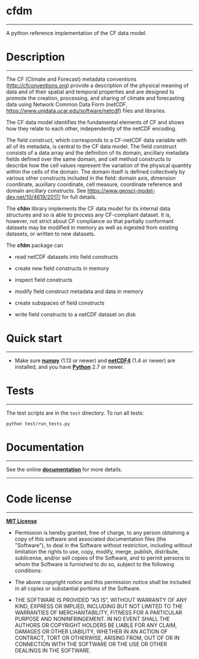 cfdm
====

----------------------------------------------------------------------

A python reference implementation of the CF data model.

Description
===========

----------------------------------------------------------------------

The CF (Climate and Forecast) metadata conventions (http://cfconventions.org) provide a description of the physical
meaning of data and of their spatial and temporal properties and are designed to promote the creation, processing, and sharing of climate
and forecasting data using Network Common Data Form (netCDF, https://www.unidata.ucar.edu/software/netcdf) files and libraries.

The CF data model identifies the fundamental elements of CF and shows
how they relate to each other, independently of the netCDF encoding.

The field construct, which corresponds to a CF-netCDF data variable
with all of its metadata, is central to the CF data model. The field
construct consists of a data array and the definition of its domain,
ancillary metadata fields defined over the same domain, and cell
method constructs to describe how the cell values represent the
variation of the physical quantity within the cells of the domain. The
domain itself is defined collectively by various other constructs
included in the field: domain axis, dimension coordinate, auxiliary
coordinate, cell measure, coordinate reference and domain ancillary
constructs. See https://www.geosci-model-dev.net/10/4619/2017/ for
full details.

The **cfdm** library implements the CF data model for its internal
data structures and so is able to process any CF-compliant dataset. It
is, however, not strict about CF compliance so that partially
conformant datasets may be modified in memory as well as ingested from
existing datasets, or written to new datasets.

The **cfdm** package can

* read netCDF datasets into field constructs

* create new field constructs in memory

* inspect field constructs

* modify field construct metadata and data in memory

* create subspaces of field constructs

* write field constructs to a netCDF dataset on disk

Quick start
===========

----------------------------------------------------------------------

* Make sure [**numpy**](https://pypi.python.org/pypi/numpy) (1.13 or
  newer) and [**netCDF4**](https://pypi.python.org/pypi/netCDF4) (1.4
  or newer) are installed, and you have
  [**Python**](http://www.python.org) 2.7 or newer.

Tests
=====

----------------------------------------------------------------------

The test scripts are in the ``test`` directory. To run all tests:

    python test/run_tests.py


Documentation
=============

----------------------------------------------------------------------

See the online [**documentation**](https://ncas-cms.github.io/cfdm)
for more details.

----------------------------------------------------------------------

Code license
============

----------------------------------------------------------------------

[**MIT License**](http://opensource.org/licenses/mit-license.php)

  * Permission is hereby granted, free of charge, to any person
    obtaining a copy of this software and associated documentation
    files (the "Software"), to deal in the Software without
    restriction, including without limitation the rights to use, copy,
    modify, merge, publish, distribute, sublicense, and/or sell copies
    of the Software, and to permit persons to whom the Software is
    furnished to do so, subject to the following conditions:

  * The above copyright notice and this permission notice shall be
    included in all copies or substantial portions of the Software.

  * THE SOFTWARE IS PROVIDED "AS IS", WITHOUT WARRANTY OF ANY KIND,
    EXPRESS OR IMPLIED, INCLUDING BUT NOT LIMITED TO THE WARRANTIES OF
    MERCHANTABILITY, FITNESS FOR A PARTICULAR PURPOSE AND
    NONINFRINGEMENT. IN NO EVENT SHALL THE AUTHORS OR COPYRIGHT
    HOLDERS BE LIABLE FOR ANY CLAIM, DAMAGES OR OTHER LIABILITY,
    WHETHER IN AN ACTION OF CONTRACT, TORT OR OTHERWISE, ARISING FROM,
    OUT OF OR IN CONNECTION WITH THE SOFTWARE OR THE USE OR OTHER
    DEALINGS IN THE SOFTWARE.
